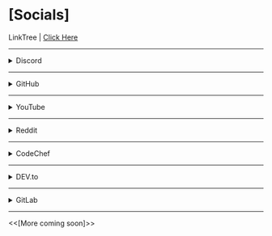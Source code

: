 # [Socials]
LinkTree | [Click Here](https://linktr.ee/exoad)

___
<details>
    <summary>Discord</summary>

    <a>exoad [remastered]#9292</a>
</details>

___
<details>
    <summary>GitHub</summary>

    <a href="https://github.com/exoad">Click Here</a>
</details>

___
<details>
    <summary>YouTube</summary>

    <a href="https://www.youtube.com/channel/UCIfv7sIqmww_5Ggn9HOkbIg">Click Here</a>
</details>

___
<details>
    <summary>Reddit</summary>

    <a href="https://www.reddit.com/user/Chunkyfungus123">Click Here</a>
</details>

___

<details>
    <summary>CodeChef</summary>

    <a href="https://www.codechef.com/users/exoad">Click Here</a>
</details>

___

<details>
    <summary>DEV.to</summary>
    
    <a href="https://dev.to/exoad">Click Here</a>
</details>

___

<details>
    <summary>GitLab</summary>
    
    <a href="https://gitlab.com/exoad">Click Here</a>
</details>

___

<<[More coming soon]>>
